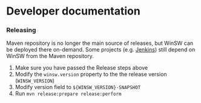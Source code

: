 Developer documentation
=======================

### Releasing

Maven repository is no longer the main source of releases, but WinSW can be deployed there on-demand.
Some projects (e.g. [Jenkins](https://jenkins.io)) still depend on WinSW from the Maven repository.

1. Make sure you have passed the Release steps above
2. Modify the `winsw.version` property to the the release version (`WINSW_VERSION`)
3. Modify version field to `${WINSW_VERSION}-SNAPSHOT`
4. Run `mvn release:prepare release:perform`
